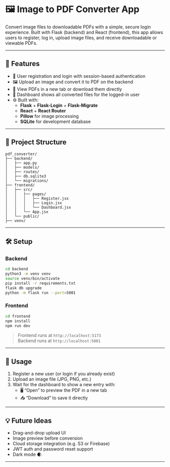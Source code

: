 # 🖼️ Image to PDF Converter App

Convert image files to downloadable PDFs with a simple, secure login experience. Built with Flask (backend) and React (frontend), this app allows users to register, log in, upload image files, and receive downloadable or viewable PDFs.

---

## 🚀 Features

- 🔐 User registration and login with session-based authentication
- 🖼️ Upload an image and convert it to PDF on the backend
- 📄 View PDFs in a new tab or download them directly
- 🧾 Dashboard shows all converted files for the logged-in user
- ⚙️ Built with:
  - **Flask** + **Flask-Login** + **Flask-Migrate**
  - **React** + **React Router**
  - **Pillow** for image processing
  - **SQLite** for development database

---

## 📂 Project Structure

```
pdf_converter/
├── backend/
│   ├── app.py
│   ├── models/
│   ├── routes/
│   ├── db.sqlite3
│   └── migrations/
├── frontend/
│   ├── src/
│   │   ├── pages/
│   │   │   ├── Register.jsx
│   │   │   ├── Login.jsx
│   │   │   └── Dashboard.jsx
│   │   └── App.jsx
│   └── public/
├── venv/
```

---

## 🛠️ Setup

### Backend
```bash
cd backend
python3 -m venv venv
source venv/bin/activate
pip install -r requirements.txt
flask db upgrade
python -m flask run --port=5001
```

### Frontend
```bash
cd frontend
npm install
npm run dev
```

> Frontend runs at `http://localhost:5173`  
> Backend runs at `http://localhost:5001`

---

## 🧪 Usage

1. Register a new user (or login if you already exist)
2. Upload an image file (JPG, PNG, etc.)
3. Wait for the dashboard to show a new entry with:
   - 🖥️ “Open” to preview the PDF in a new tab
   - 📥 “Download” to save it directly

---

## 💡 Future Ideas

- Drag-and-drop upload UI
- Image preview before conversion
- Cloud storage integration (e.g. S3 or Firebase)
- JWT auth and password reset support
- Dark mode 🌒

---

